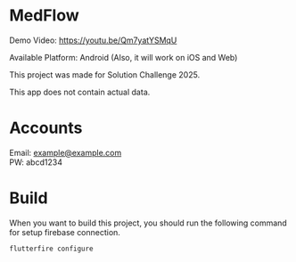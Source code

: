 # MedFlow
Demo Video: https://youtu.be/Qm7yatYSMqU

Available Platform: Android (Also, it will work on iOS and Web)

This project was made for Solution Challenge 2025.

This app does not contain actual data.

# Accounts
Email: example@example.com<br>
PW: abcd1234

# Build
When you want to build this project, you should run the following command for setup firebase connection.
```
flutterfire configure
```


